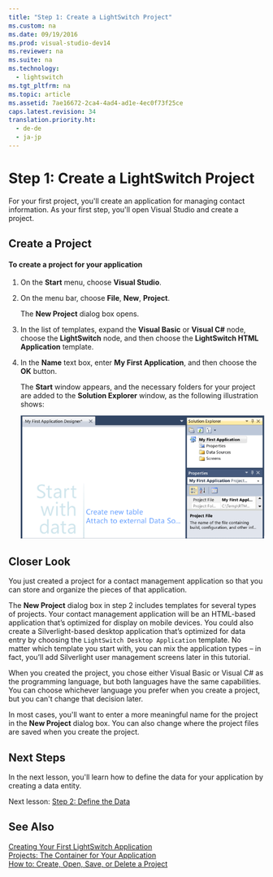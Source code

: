 ```yaml
---
title: "Step 1: Create a LightSwitch Project"
ms.custom: na
ms.date: 09/19/2016
ms.prod: visual-studio-dev14
ms.reviewer: na
ms.suite: na
ms.technology: 
  - lightswitch
ms.tgt_pltfrm: na
ms.topic: article
ms.assetid: 7ae16672-2ca4-4ad4-ad1e-4ec0f73f25ce
caps.latest.revision: 34
translation.priority.ht: 
  - de-de
  - ja-jp
---
```

# Step 1: Create a LightSwitch Project
For your first project, you'll create an application for managing contact information. As your first step, you'll open Visual Studio and create a project.  
  
## Create a Project  
  
#### To create a project for your application  
  
1.  On the **Start** menu, choose **Visual Studio**.  
  
2.  On the menu bar, choose **File**, **New**, **Project**.  
  
     The **New Project** dialog box opens.  
  
3.  In the list of templates, expand the **Visual Basic** or **Visual C#** node, choose the **LightSwitch** node, and then choose the **LightSwitch HTML Application** template.  
  
4.  In the **Name** text box, enter **My First Application**, and then choose the **OK** button.  
  
     The **Start** window appears, and the necessary folders for your project are added to the **Solution Explorer** window, as the following illustration shows:  
  
     ![My First Application project](../vs140/media/LS_NewProj.PNG "LS_NewProj")  
  
## Closer Look  
 You just created a project for a contact management application so that you can store and organize the pieces of that application.  
  
 The **New Project** dialog box in step 2 includes templates for  several types of projects. Your contact management application will be an HTML-based application that’s optimized for display on mobile devices. You could also create a Silverlight-based desktop application that’s optimized for data entry by choosing the `LightSwitch Desktop Application` template. No matter which template you start with, you can mix the application types – in fact, you’ll add Silverlight user management screens later in this tutorial.  
  
 When you created the project, you chose either Visual Basic or Visual C# as the programming language, but both languages have the same capabilities. You can choose whichever language you prefer when you create a project, but you can't change that decision later.  
  
 In most cases, you'll want to enter a more meaningful name for the project in the **New Project** dialog box. You can also change where the project files are saved when you create the project.  
  
## Next Steps  
 In the next lesson, you'll learn how to define the data for your application by creating a data entity.  
  
 Next lesson: [Step 2: Define the Data](../vs140/Step-2--Define-the-Data-in-LightSwitch.md)  
  
## See Also  
 [Creating Your First LightSwitch Application](../vs140/Creating-Your-First-LightSwitch-Application.md)   
 [Projects: The Container for Your Application](../vs140/Projects--The-Container-for-Your-LightSwitch-Application.md)   
 [How to: Create, Open, Save, or Delete a Project](../vs140/How-to--Create--Open--Save--or-Delete-a-LightSwitch-Project.md)